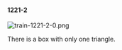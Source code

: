 #### 1221-2
![train-1221-2-0.png](https://github.com/lil-lab/nlvr/raw/master/nlvr/train/images/78/train-1221-2-0.png "train-1221-2-0.png")

There is a box with only one triangle.